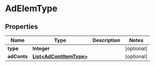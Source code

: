 

# AdElemType


## Properties

Name | Type | Description | Notes
------------ | ------------- | ------------- | -------------
**type** | **Integer** |  |  [optional]
**adConts** | [**List&lt;AdContItemType&gt;**](AdContItemType.md) |  |  [optional]



